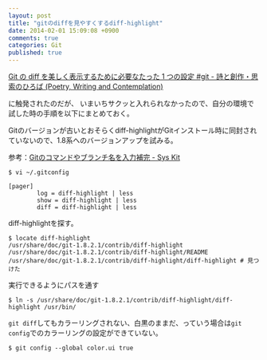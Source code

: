 ```yaml
---
layout: post
title: "gitのdiffを見やすくするdiff-highlight"
date: 2014-02-01 15:09:08 +0900
comments: true
categories: Git
published: true
---
```


[Git の diff を美しく表示するために必要なたった 1 つの設定 #git - 詩と創作・思索のひろば (Poetry, Writing and Contemplation)](http://motemen.hatenablog.com/entry/2013/11/26/Git_%E3%81%AE_diff_%E3%82%92%E7%BE%8E%E3%81%97%E3%81%8F%E8%A1%A8%E7%A4%BA%E3%81%99%E3%82%8B%E3%81%9F%E3%82%81%E3%81%AB%E5%BF%85%E8%A6%81%E3%81%AA%E3%81%9F%E3%81%A3%E3%81%9F_1_%E3%81%A4%E3%81%AE%E8%A8%AD)

に触発されたのだが、
いまいちサクッと入れられなかったので、自分の環境で試した時の手順を以下にまとめておく。

Gitのバージョンが古いとおそらくdiff-highlightがGitインストール時に同封されていないので、1.8系へのバージョンアップを試みる。

参考：[Gitのコマンドやブランチ名を入力補完 - Sys Kit](http://kotaroyoshimatsu.github.io/blog/git-input-completion/)


```
$ vi ~/.gitconfig
```

```
[pager]
        log = diff-highlight | less
        show = diff-highlight | less
        diff = diff-highlight | less
```

diff-highlightを探す。

```
$ locate diff-highlight
/usr/share/doc/git-1.8.2.1/contrib/diff-highlight
/usr/share/doc/git-1.8.2.1/contrib/diff-highlight/README
/usr/share/doc/git-1.8.2.1/contrib/diff-highlight/diff-highlight # 見つけた
```

実行できるようにパスを通す

```
$ ln -s /usr/share/doc/git-1.8.2.1/contrib/diff-highlight/diff-highlight /usr/bin/
```

`git diff`してもカラーリングされない、白黒のままだ、っていう場合は`git config`でのカラーリングの設定ができていない。

```
$ git config --global color.ui true
```

